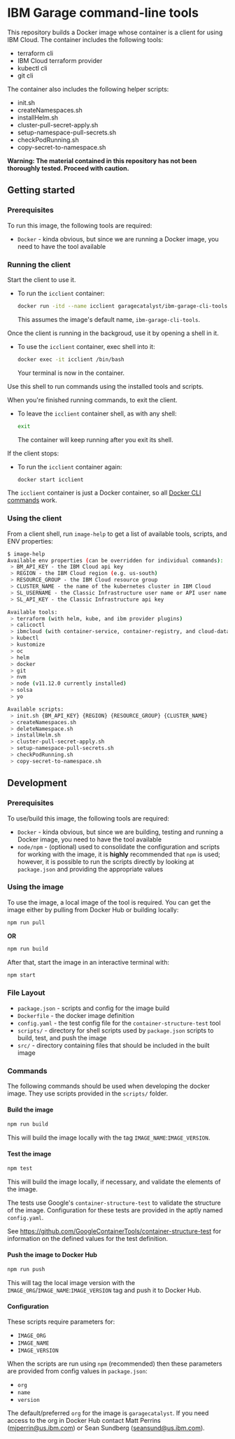 # IBM Garage command-line tools

This repository builds a Docker image whose container is a client for using IBM Cloud.
The container includes the following tools:
- terraform cli
- IBM Cloud terraform provider
- kubectl cli
- git cli

The container also includes the following helper scripts:
- init.sh
- createNamespaces.sh
- installHelm.sh
- cluster-pull-secret-apply.sh
- setup-namespace-pull-secrets.sh
- checkPodRunning.sh
- copy-secret-to-namespace.sh

**Warning: The material contained in this repository has not been thoroughly tested. Proceed with caution.**

## Getting started

### Prerequisites

To run this image, the following tools are required:

- `Docker` - kinda obvious, but since we are running a Docker image, you need to have the tool available

### Running the client

Start the client to use it.

- To run the `icclient` container:

    ```bash
    docker run -itd --name icclient garagecatalyst/ibm-garage-cli-tools
    ```

    This  assumes the image's default name, `ibm-garage-cli-tools`.

Once the client is running in the backgroud, use it by opening a shell in it.

- To use the `icclient` container, exec shell into it:

    ```bash
    docker exec -it icclient /bin/bash
    ```

    Your terminal is now in the container. 

Use this shell to run commands using the installed tools and scripts.

When you're finished running commands, to exit the client.

- To leave the `icclient` container shell, as with any shell:

    ```bash
    exit
    ```

    The container will keep running after you exit its shell.

If the client stops:

- To run the `icclient` container again:

    ```bash
    docker start icclient
    ```

The `icclient` container is just a Docker container, so all [Docker CLI commands](https://docs.docker.com/engine/reference/commandline/cli/) work.

### Using the client

From a client shell, run `image-help` to get a list of available tools, scripts, and ENV properties:

```bash
$ image-help
Available env properties (can be overridden for individual commands):
 > BM_API_KEY - the IBM Cloud api key
 > REGION - the IBM Cloud region (e.g. us-south)
 > RESOURCE_GROUP - the IBM Cloud resource group
 > CLUSTER_NAME - the name of the kubernetes cluster in IBM Cloud
 > SL_USERNAME - the Classic Infrastructure user name or API user name (e.g. 282165_joe@us.ibm.com)
 > SL_API_KEY - the Classic Infrastructure api key

Available tools:
 > terraform (with helm, kube, and ibm provider plugins)
 > calicoctl
 > ibmcloud (with container-service, container-registry, and cloud-databases plugins)
 > kubectl
 > kustomize
 > oc
 > helm
 > docker
 > git
 > nvm
 > node (v11.12.0 currently installed)
 > solsa
 > yo

Available scripts:
 > init.sh {BM_API_KEY} {REGION} {RESOURCE_GROUP} {CLUSTER_NAME}
 > createNamespaces.sh
 > deleteNamespace.sh
 > installHelm.sh
 > cluster-pull-secret-apply.sh
 > setup-namespace-pull-secrets.sh
 > checkPodRunning.sh
 > copy-secret-to-namespace.sh
```

## Development

### Prerequisites

To use/build this image, the following tools are required:

- `Docker` - kinda obvious, but since we are building, testing and running a Docker image, you need to have
the tool available
- `node/npm` - (optional) used to consolidate the configuration and scripts for working with the image, it
is **highly** recommended that `npm` is used; however, it is possible to run the scripts directly by looking
at `package.json` and providing the appropriate values

### Using the image

To use the image, a local image of the tool is required. You can get the image either by pulling from Docker Hub or 
building locally:

```bash
npm run pull
```

**OR**

```bash
npm run build
```

After that, start the image in an interactive terminal with:

```bash
npm start
```

### File Layout

- `package.json` - scripts and config for the image build
- `Dockerfile` - the docker image definition
- `config.yaml` - the test config file for the `container-structure-test` tool
- `scripts/` - directory for shell scripts used by `package.json` scripts to build, test, and 
push the image
- `src/` - directory containing files that should be included in the built image

### Commands

The following commands should be used when developing the docker image. They use scripts
provided in the `scripts/` folder.

#### Build the image

```bash
npm run build
```

This will build the image locally with the tag `IMAGE_NAME`:`IMAGE_VERSION`.

#### Test the image

```bash
npm test
```

This will build the image locally, if necessary, and validate the elements of the
image.

The tests use Google's `container-structure-test` to validate the structure of 
the image. Configuration for these tests are provided in the aptly named `config.yaml`.

See https://github.com/GoogleContainerTools/container-structure-test for information on the
defined values for the test definition.

#### Push the image to Docker Hub

```bash
npm run push
```

This will tag the local image version with the `IMAGE_ORG`/`IMAGE_NAME`:`IMAGE_VERSION`
tag and push it to Docker Hub.

#### Configuration

These scripts require parameters for:
- `IMAGE_ORG` 
- `IMAGE_NAME`
- `IMAGE_VERSION`

When the scripts are run using `npm` (recommended) then these parameters are provided from
config values in `package.json`:
- `org`
- `name`
- `version`

The default/preferred `org` for the image is `garagecatalyst`. If you need access to the
org in Docker Hub contact Matt Perrins (mjperrin@us.ibm.com) or Sean Sundberg 
(seansund@us.ibm.com).
